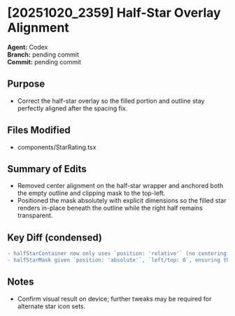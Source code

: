 # [20251020_2359] Half-Star Overlay Alignment

**Agent:** Codex  
**Branch:** pending commit  
**Commit:** pending commit  

## Purpose
- Correct the half-star overlay so the filled portion and outline stay perfectly aligned after the spacing fix.

## Files Modified
- components/StarRating.tsx

## Summary of Edits
- Removed center alignment on the half-star wrapper and anchored both the empty outline and clipping mask to the top-left.
- Positioned the mask absolutely with explicit dimensions so the filled star renders in-place beneath the outline while the right half remains transparent.

## Key Diff (condensed)
```diff
- halfStarContainer now only uses `position: 'relative'` (no centering transforms).
- halfStarMask given `position: 'absolute'`, `left/top: 0`, ensuring the filled star lines up with the outline.
```

## Notes
- Confirm visual result on device; further tweaks may be required for alternate star icon sets.
